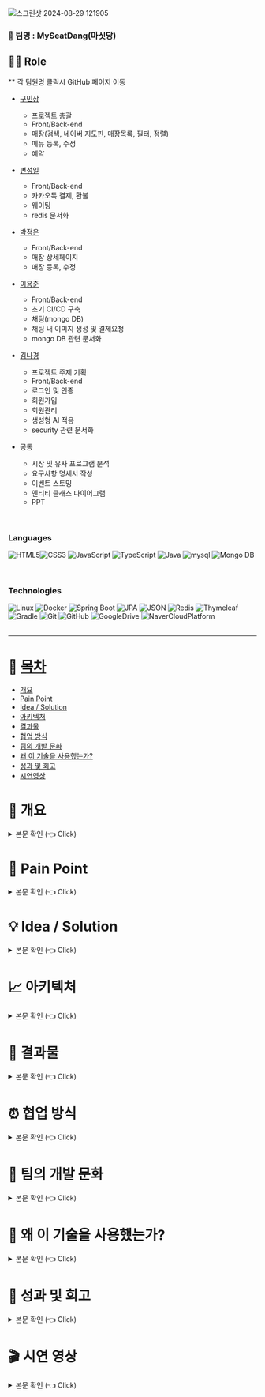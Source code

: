 ![스크린샷 2024-08-29 121905](https://github.com/user-attachments/assets/a3d48da0-bca4-4294-85f6-44732364e26c)

[//]: # (<div align="center">)

### 🍰 팀명 : MySeatDang(마싯당)

[//]: # (|&nbsp;&nbsp;&nbsp;&nbsp;&nbsp;&nbsp;&nbsp;&nbsp;&nbsp;&nbsp;&nbsp;&nbsp;&nbsp;&nbsp;&nbsp;&nbsp;&nbsp;&nbsp; 구민상)

[//]: # (&nbsp;&nbsp;&nbsp;&nbsp;&nbsp;&nbsp;&nbsp;&nbsp;&nbsp;&nbsp;&nbsp;&nbsp;&nbsp;&nbsp;&nbsp;&nbsp;&nbsp;&nbsp; |)

[//]: # (&nbsp;&nbsp;&nbsp;&nbsp;&nbsp;&nbsp;&nbsp;&nbsp;&nbsp;&nbsp;&nbsp;&nbsp;&nbsp;&nbsp;&nbsp;&nbsp;&nbsp;&nbsp; 변성일)

[//]: # (&nbsp;&nbsp;&nbsp;&nbsp;&nbsp;&nbsp;&nbsp;&nbsp;&nbsp;&nbsp;&nbsp;&nbsp;&nbsp;&nbsp;&nbsp;&nbsp;&nbsp;&nbsp; |)

[//]: # (&nbsp;&nbsp;&nbsp;&nbsp;&nbsp;&nbsp;&nbsp;&nbsp;&nbsp;&nbsp;&nbsp;&nbsp;&nbsp;&nbsp;&nbsp;&nbsp;&nbsp;&nbsp; 박정은)

[//]: # (&nbsp;&nbsp;&nbsp;&nbsp;&nbsp;&nbsp;&nbsp;&nbsp;&nbsp;&nbsp;&nbsp;&nbsp;&nbsp;&nbsp;&nbsp;&nbsp;&nbsp;&nbsp; |)

[//]: # (&nbsp;&nbsp;&nbsp;&nbsp;&nbsp;&nbsp;&nbsp;&nbsp;&nbsp;&nbsp;&nbsp;&nbsp;&nbsp;&nbsp;&nbsp;&nbsp;&nbsp;&nbsp; 이용준)

[//]: # (&nbsp;&nbsp;&nbsp;&nbsp;&nbsp;&nbsp;&nbsp;&nbsp;&nbsp;&nbsp;&nbsp;&nbsp;&nbsp;&nbsp;&nbsp;&nbsp;&nbsp;&nbsp; |)

[//]: # (&nbsp;&nbsp;&nbsp;&nbsp;&nbsp;&nbsp;&nbsp;&nbsp;&nbsp;&nbsp;&nbsp;&nbsp;&nbsp;&nbsp;&nbsp;&nbsp;&nbsp;&nbsp; 김나경)

[//]: # (&nbsp;&nbsp;&nbsp;&nbsp;&nbsp;&nbsp;&nbsp;&nbsp;&nbsp;&nbsp;&nbsp;&nbsp;&nbsp;&nbsp;&nbsp;&nbsp;&nbsp;&nbsp;)

[//]: # (|:---:|:---:|:---:|:---:|:---:|  )

[//]: # (| - 프로젝트 총괄 <br> - Front/Back-end  <br> - [GitHub]&#40;https://github.com/CstoneKu&#41; | - Front/Back-end <Br> - [GitHub]&#40;https://github.com/i-Veni-Vidi-Vici&#41; | - Front/Back-end <br> - [GitHub]&#40;https://github.com/jeongeun1&#41; | - Front/Back-end <br> - [GitHub]&#40;https://github.com/yongjun98&#41; | - 기획자 <br> - Front/Back-end <br> - [GitHub]&#40;https://github.com/nnieun&#41;)

[//]: # (</div>)

## 💁‍♂️ Role <a name = "role"></a>
** 각 팀원명 클릭시 GitHub 페이지 이동

+ [구민상](https://github.com/CstoneKu)
    - 프로젝트 총괄
    - Front/Back-end
    - 매장(검색, 네이버 지도핀, 매장목록, 필터, 정렬)
    - 메뉴 등록, 수정
    - 예약


+ [변성일](https://github.com/i-Veni-Vidi-Vici)
    - Front/Back-end
    - 카카오톡 결제, 환불
    - 웨이팅
    - redis 문서화


+ [박정은](https://github.com/jeongeun1)
    - Front/Back-end
    - 매장 상세페이지
    - 매장 등록, 수정


+ [이용준](https://github.com/yongjun98)
    - Front/Back-end
    - 초기 CI/CD 구축
    - 채팅(mongo DB)
    - 채팅 내 이미지 생성 및 결제요청
    - mongo DB 관련 문서화


+ [김나경](https://github.com/nnieun)
    - 프로젝트 주제 기획
    - Front/Back-end
    - 로그인 및 인증
    - 회원가입
    - 회원관리
    - 생성형 AI 적용
    - security 관련 문서화


+ 공통
    - 시장 및 유사 프로그램 분석
    - 요구사항 명세서 작성
    - 이벤트 스토밍
    - 엔티티 클래스 다이어그램
    - PPT

<Br>

### Languages

<img alt="HTML5" src ="https://img.shields.io/badge/HTML5-E34F26.svg?&style=for-the-badge&logo=HTML5&logoColor=white"/><img alt="CSS3" src ="https://img.shields.io/badge/CSS3-1572B6.svg?&style=for-the-badge&logo=CSS3&logoColor=white"/>
<img alt="JavaScript" src ="https://img.shields.io/badge/JavaScript-F7DF1E.svg?&style=for-the-badge&logo=JavaScript&logoColor=white"/>
<img alt="TypeScript" src ="https://img.shields.io/badge/TypeScript-3178C6.svg?&style=for-the-badge&logo=TypeScript&logoColor=white"/>
<img alt="Java" src ="https://img.shields.io/badge/Java-007396.svg?&style=for-the-badge&logo=Java&logoColor=white"/>
<img alt="mysql" src ="https://img.shields.io/badge/mysql-4479A1.svg?&style=for-the-badge&logo=mysql&logoColor=white"/>
<img alt="Mongo DB" src="https://img.shields.io/badge/mongoDB-47A248?style=for-the-badge&logo=MongoDB&logoColor=white">

<br>

### Technologies
<img alt="Linux" src ="https://img.shields.io/badge/Linux-FCC624.svg?&style=for-the-badge&logo=linux&logoColor=white"/>
<img alt="Docker" src ="https://img.shields.io/badge/Docker-4479A1.svg?&style=for-the-badge&logo=Docker&logoColor=white"/>
<img alt="Spring Boot" src ="https://img.shields.io/badge/Spring Boot-6DB33F.svg?&style=for-the-badge&logo=springboot&logoColor=white"/>
<img alt="JPA" src ="https://img.shields.io/badge/jpa-6DB33F.svg?&style=for-the-badge&logo=jpa&logoColor=white"/>
<img alt="JSON" src="https://img.shields.io/badge/JSON-000000?style=for-the-badge&logo=json&logoColor=white"/>
<img alt="Redis" src ="https://img.shields.io/badge/Redis-DC382D.svg?&style=for-the-badge&logo=redis&logoColor=white"/>
<img alt="Thymeleaf" src="https://img.shields.io/badge/thymeleaf-%23005F0F.svg?&style=for-the-badge&logo=thymeleaf&logoColor=white" />
<img alt="Gradle" src="https://img.shields.io/badge/gradle-%2302303A.svg?&style=for-the-badge&logo=gradle&logoColor=white" />
<img alt="Git" src ="https://img.shields.io/badge/Git-F05032.svg?&style=for-the-badge&logo=Git&logoColor=white"/>
<img alt="GitHub" src="https://img.shields.io/badge/github-181717?style=for-the-badge&logo=github&logoColor=white">
<img alt="GoogleDrive" src="https://img.shields.io/badge/google%20drive-%234285F4.svg?&style=for-the-badge&logo=google%20drive&logoColor=white" />
<img alt="NaverCloudPlatform" src="https://img.shields.io/badge/Naver Cloud Platform-03C75A?logo=naver&logoColor=fff&style=for-the-badge" />

[//]: # (<img alt="Jira" src ="https://img.shields.io/badge/Jira-0052CC.svg?&style=for-the-badge&logo=jira&logoColor=white"/>)
[//]: # (<img alt="Jenkins" src ="https://img.shields.io/badge/Jenkins-D24939.svg?&style=for-the-badge&logo=Jenkins&logoColor=white"/>)
[//]: # (<img alt="TypeScript" src ="https://img.shields.io/badge/TypeScript-3178C6.svg?&style=for-the-badge&logo=TypeScript&logoColor=white"/>)
[//]: # (<img alt="FCM" src ="https://img.shields.io/badge/FCM-FFCA28.svg?&style=for-the-badge&logo=firebase&logoColor=white"/>)
[//]: # (<img alt="Spring Batch" src ="https://img.shields.io/badge/Spring Batch-6DB33F.svg?&style=for-the-badge&logo=springbatch&logoColor=white"/>)
[//]: # (<img alt="ELK" src ="https://img.shields.io/badge/ELK-005571.svg?&style=for-the-badge&logo=elasticstack&logoColor=white"/>)
[//]: # (<img alt="queryDsl" src ="https://img.shields.io/badge/querydsl-4479A1.svg?&style=for-the-badge&logo=querydsl&logoColor=white"/>)

<br>
<br>

---

# 📝 [목차](#index) <a name = "index"></a>

- [개요](#outline)
- [Pain Point](#pain_point)
- [Idea / Solution](#idea)
- [아키텍처](#structure)
- [결과물](#outputs)
- [협업 방식](#work)
- [팀의 개발 문화](#culture)
- [왜 이 기술을 사용했는가?](#why)
- [성과 및 회고](#retrospection)
- [시연영상](#video)

[//]: # (- [리팩토링 & 성능 개선]&#40;#refactoring&#41;)

# 📝 개요 <a name = "outline"></a>
<details>
   <summary> 본문 확인 (👈 Click)</summary>
<br />
'마싯당'은 베이커리 매니아층과 특별한 디저트를 원하는 고객들을 위한 제과점 예약 중개 플랫폼입니다.
최근 소셜 미디어에서 디저트 관련 언급량이 꾸준히 증가하고 있으며, 많은 사람들이 자발적으로 특별한 날을 기념하기 위해 디저트를 선택하고 있습니다. 
이러한 디저트 소비의 수요로 인해 '마싯당' 서비스의 비즈니스적 가치가 충분히 보장된다고 판단했고, 
아래 Pain Point를 해결함으로써 더 나은 서비스를 제공하려 합니다.
</details>

# 🧐 Pain Point <a name = "pain_point"></a>
<details>
   <summary> 본문 확인 (👈 Click)</summary>
<br />

### 기존의 통합 서비스 부족 및 불편함

+ 현 시장 베이커리/디저트 통합 서비스 현황
  - 현재 베이커리/디저트 관련 매장을 모아놓은 통합 서비스를 찾기 힘듦
  - SNS 인기 매장의 경우, 빠른 품절로인해 소비자의 접근성이 떨어짐


+ 커스텀 케이크 주문 시 불편함
  - 주문자가 원하는 디자인으로 제작 가능한 커스텀 케이크의 경우, 온라인 주문시 채팅이 필수 → 여러 매장에 개별 연락 후 채팅플랫폼으로 별도 이동해야 하는 것이 번거로움
  - 원하는 디자인을 위해 매장-고객 간 소통 시 다소 시간과 노력이 소요될 수 있음
</details>

# 💡 Idea / Solution <a name = "idea"></a>
<details>
   <summary> 본문 확인 (👈 Click)</summary>
<br />

+ 베이커리/디저트 통합 서비스 제공
  - 소비자의 수요를 반영하여 베이커리/디저트 매장을 모아놓은 통합 서비스를 제공
  - 지역별 매장 검색 및 지도를 통해 편리하게 이용 가능


+ 예약 시 채팅 및 AI시안생성 서비스 제공
  - 커스텀 케이크 예약 시 채팅창으로 이동하여 간편하게 문의 및 디테일한 주문요청 가능
  - 서비스 내 생성형 AI를 통해 케이크 시안을 만들고, 생성된 시안으로 빠른 예약 가능


+ 웨이팅 서비스 제공
  - 인기 매장이라도 직접 줄서지 않고, 집 등 외부 장소에서 웨이팅 후 매장 이용 가능
</details>

# 📈 아키텍처  <a name = "structure"></a>
<details>
   <summary> 본문 확인 (👈 Click)</summary>
<br />

<div align="center">
 <img src="/images/structure.PNG" alt="structure">
</div>

- VPC로 논리적으로 격리된 공간을 만들고 외부 접근 제한
  + VPC가 외부와 통신이 가능하도록 Internet Gateway 를 구성하고 라우팅 테이블에서 Public Subnet(10.0.1.0/24, 10.0.2.0/24)과 연결
  + NAT Gateway를 구성하여 나머지 Private Subnet 리소스가 인터넷으로 트래픽이 통할 수 있도록 연결
  + Bastion EC2를 통해 Private Subnet EC2로 접근
- Jenkins와 CodeDeploy를 사용한 Blue Green 무중단 배포
- Load Balancer과 Auto Scaling으로 트래픽 분산
- Redis Cluster 및 Redis stat 모니터링 구축
- Log Monitor 용 ELK 구축
- 검색용 ELK Cluster 구축
- RDS(MySQL) 이중화 구성


보안을 위해 VPC 안에서 전체적인 AWS 환경을 구축하였고, 내부 접근에는 bastion EC2를 통해 접근하도록 설계했습니다.  
로드밸런서와 오토스캐일링으로 트래픽을 분산했으며, Jenkins와 CodeDeploy를 통해 blue green 무중단 배포 환경을 구축했습니다.  
검색 엔진의 경우 RDS의 데이터를 배치작업을 통해 Elastic Search로 로드하고 ELK 클러스터를 통해 안정적으로 구축했습니다.  
Redis 또한 클러스터로 구축하여 Master가 죽어도 FailOver되어 정상 작동하도록 구축했습니다.  
RDS의 경우 DB 이중화를 통해 부하를 줄여주었습니다.  
모니터링의 경우 Kibana와 Redis-stat를 사용했습니다.

</details>

# 🎁 결과물  <a name = "outputs"></a>

<details>
   <summary> 본문 확인 (👈 Click)</summary>
<br />

## 앱
### 메인페이지

<div align="center">
 <img src="/images/main.PNG" alt="main">
</div>

+ 광고배너
+ 검색 버튼
+ 함께 할 친구 찾기 버튼
+ 8가지 카테고리 분류
+ 추천 클래스(회원 가입시 선택한 카테고리 기반)
+ 인기 클래스(조회수 기반)
+ 신규 클래스
+ 하단 네비게이션바 - 홈, 카테고리, 그룹, 찜, 마이

<br>

### 하단 네비게이션바
<div align="center">
 <img src="/images/navigation.PNG" alt="navigation">
</div>

+ 카테고리 : 다양한 카테고리분류와 지역별을 통해 필터링하여 클래스 검색 기능
+ 그룹 : 자신이 속한 그룹 목록
+ 찜
  + 내가 찜한 클래스
  + 내가 찜한 게시글
  + 내가 속한 그룹원들이 찜한 클래스
+ 마이 : 사용자 정보
  + 카카오 연동 로그인
  + 보유 리워드
  + 보유 쿠폰
  + 나의 게시글
  + 나의 클래스(결제, 결제 대기)
  + 나의 문의
  + 나의 리뷰

<br>

### 그룹 생성
<div align="center">
 <img src="/images/group_create.PNG" alt="group-create">
</div>

+ 클래스에 수강신청하기 전에 같이 수강할 사람을 모으기 위해 그룹을 생성

<br>


### 그룹 상세 페이지

<div align="center">
 <img src="/images/group.PNG" alt="group">
</div>

+ 그룹에 대한 요약 정보
+ 그룹원들이 찜한 클래스 공유
+ 그룹의 공통 태그 기반 클래스 추천
+ 그룹 리더의 경우, 사용자 초대 기능
+ 그룹원 목록 -> 클릭시 그룹원 프로필 확인 가능
+ 그룹원간의 채팅 기능 -> 채팅 대상 클릭시 프로필 확인 가능

<br>

### 게시글 생성

<div align="center">
 <img src="/images/group_bulletin_create.PNG" alt="group-bulletin-create">
</div>

+ 그룹을 생성했다면, 그룹원들을 모으기 위해 만드는 게시글
+ 마이페이지 나의 게시글에서 확인이 가능하며, 게시글 우측 하단의 버튼으로 활성화, 비활성화 가능

<br>

### 그룹원 모집 게시글 페이지 및 게시글 상세 페이지

<div align="center">
 <img src="/images/bulletin.PNG" alt="bulletin">
</div>

+ 그룹원 모집 게시글 페이지
  - 특정 클래스를 함께 수강신청할 사람들을 모집하는 곳
  - 게시글을 통해 모집이 번거롭다면, 상단의 있는 함께할 친구 매칭버튼을 클릭하여 빠르게 매칭이 가능
+ 게시글 상세 페이지
  - 게시글 모집 요약
  - 선택한 클래스 정보(함께 수강하고 싶은 클래스)
  - 해당 모집 게시글에 참여하고 있는 그룹원 정보
  - 좌측 하단 하트 버튼으로 게시글 찜
  - 참가신청 기능

<br>

### 매칭 시스템 - 함께 할 친구 매칭하기

<div align="center">
 <img src="/images/match.PNG" alt="matching">
</div>

+ 게시글을 통해 클래스를 함께 수강신청할 사람들을 모집하기 번거로울 경우, 빠르게 그룹을 형성해주는 기능
+ 매칭을 원하는 지역, 클래스 카테고리, 요일, 시간, 인원을 입력하면 이를 기반으로 빠르게 함께할 사람을 매칭하여 그룹 생성
+ 매칭중에는 '함께할 친구 매칭하기' 버튼 문구가 '함께할 친구 매칭중'으로 변경되고 이때 클릭 시 매칭 중단 가능

<br>

### 클래스 상세 페이지

<div align="center">
 <img src="/images/class.PNG" alt="class">
</div>

+ 클래스 상세 정보
+ 개인, 그룹 단위로 신청이 가능하며, 인원에 따른 가격 할인폭 변동
+ 하단에 고객에게 비슷한 카테고리 기반 다른 클래스 추천
+ 함께할 사람 찾기 버튼 클릭 시, 해당 클래스를 함께 들을 사람을 모집하는 게시글을 필터링하여 제시
+ 우측 상단에 공유 버튼 클릭시, 카카오톡으로 공유 또는 링크 복사 기능

<br>

### 클래스 검색 필터

<div align="center">
 <img src="/images/filter.PNG" alt="filter">
</div>

+ 다양한 필터링 검색 기능
  + 지역별, 인기순, 금액순 등등

<br>

### 알림
<div align="center">
 <img src="/images/app_alarm.PNG" alt="app_alarm">
</div>

+ 매칭, 이벤트 등을 알려주는 알림 기능

<br>

### 마이페이지
#### 회원가입 및 로그인
<div align="center">
 <img src="/images/sign-up.PNG" alt="sign-up">
</div>

<br>

#### 리워드

<div align="center">
 <img src="/images/reward.PNG" alt="reward">
</div>

<br>

#### 쿠폰
<div align="center">
 <img src="/images/coupon.PNG" alt="coupon">
</div>

<br>

#### 프로필 편집, 나의 게시글, 나의 클래스, 나의문의, 나의 리뷰
<div align="center">
 <img src="/images/mypage.PNG" alt="mypage">
</div>

<br>

### 결제

<div align="center">
 <img src="/images/payment.PNG" alt="payment">
</div>

<br>


## 디렉터 전용 웹
### 로그인 페이지
<div align="center">
 <img src="/images/web_director_login.PNG" alt="web_director_login">
</div>

<br>

### 메인 페이지
<div align="center">
 <img src="/images/web_director_main.PNG" alt="web-director-main">
</div>

<br>

### 디렉터 소개 수정
<div align="center">
 <img src="/images/web_director_edit.PNG" alt="web-director-edit">
</div>

<br>

### 공지사항 조회
<div align="center">
 <img src="/images/web_director_notice.PNG" alt="web-director-notice">
</div>

<br>

### 클래스 등록

#### 1. 기본 정보 입력
<div align="center">
 <img src="/images/web_director_class_create_1.PNG" alt="web-director-create-class-1">
</div>

+ 클래스 개설의 첫번째 단계로 기본적인 정보를 입력하는 페이지

<br>

#### 2. 상세 소개
<div align="center">
 <img src="/images/web_director_class_create_2.PNG" alt="web-director-create-class-2">
</div>

+ 클래스 개설의 두번째 단계로 클래스의 상세 소개를 입력하는 페이지

<br>

#### 3. 커리큘럼
<div align="center">
 <img src="/images/web_director_class_create_3.PNG" alt="web-director-create-class-3">
</div>

+ 클래스 개설의 세번째 단계로 커리큘럼을 입력하는 페이지

<br>

#### 4. 스케줄
<div align="center">
 <img src="/images/web_director_class_create_4.PNG" alt="web-director-create-class-4">
</div>

+ 클래스 개설의 네번째 단계로 클래스의 스케줄 정보를 입력하는 페이지

<br>

#### 5. 가격 및 쿠폰
<div align="center">
 <img src="/images/web_director_class_create_5.PNG" alt="web-director-create-class-5">
</div>

+ 클래스 개설의 다섯번째 단계로 클래스의 가격 정보 및 할인 쿠폰 정보를 입력하는 페이지

<br>

#### 6. 부가 정보
<div align="center">
 <img src="/images/web_director_class_create_6.PNG" alt="web-director-create-class-6">
</div>

+ 클래스 개설의 마지막 단계로 약관 동의를 입력받는 페이지

<br>


### 내 클래스 목록
<div align="center">
 <img src="/images/web_director_my_class_list.PNG" alt="web-director-my-class-list">
</div>

+ 내가 개설한 클래스의 상태를 볼 수 있는 페이지
  + 상태 : 진행중, 작성중, 검수중, 검수 거절, 종료
  + 검수가 완료된 클래스의 경우, 스케줄 정보만 변경 가능

<br>

### 클래스 관리
<div align="center">
 <img src="/images/web_class_manage.PNG" alt="web-class-manage">
</div>


+ 내가 개설한 클래스의 스케줄별 상태 및 정보를 조회할 수 있는 페이지

<br>


### 문의 관리

<div align="center">
 <img src="/images/web_director_question.PNG" alt="web-director_question">
</div>

+ 내가 개설한 클래스에 고객이 남긴 문의글을 확인하고 답글을 달 수 있는 페이지

<br>

### 리뷰 관리
<div align="center">
 <img src="/images/web_director_review.PNG" alt="web-director_review">
</div>

+ 내가 개설한 클래스에 고객이 남긴 리뷰를 확인하는 페이지

<br>

### 채팅
<div align="center">
 <img src="/images/web_director_chat.PNG" alt="web-director-chat">
</div>

+ 내가 개설한 클래스에 수강신청한 고객과 채팅하는 페이지


<br>

### 할인 쿠폰 관리

<div align="center">
 <img src="/images/web_director_coupon.PNG" alt="web-director-chat">
</div>

+ 내가 개설한 클래스에서 제공하고 있는 할인 쿠폰을 관리하는 페이지

<br>


## 백오피스 어드민 전용 웹
### 로그인 페이지
<div align="center">
 <img src="/images/web_admin_login.PNG" alt="web-admin-login">
</div>

<br>

### 알림 보내기
<div align="center">
 <img src="/images/web_admin_alarm.PNG" alt="web-admin-alarm">
</div>

+ 전체 유저에게 또는 특정 유저를 검색하여 해당 유저에게 알림을 보낼 수 있는 페이지

<br>

### 클래스 검수하기
<div align="center">
 <img src="/images/web_admin_check.PNG" alt="web-admin-check">
</div>

+ 디렉터가 등록한 클래스에 대해 검수를 진행하는 페이지
  + 적절한 경우, 승인
  + 적절하지 않은 경우, 거부

<br>

### 공지사항
<div align="center">
 <img src="/images/web_admin_notice.PNG" alt="web-admin-notice">
</div>

+ 공지사항을 생성, 수정, 삭제 할 수 있는 페이지

</details>

# ⏰ 협업 방식 <a name = "work"></a>

<details>
   <summary> 본문 확인 (👈 Click)</summary>
<br />

![img_2.png](img_2.png)

![img_3.png](img_3.png)

![img_1.png](img_1.png)

#### 저희 팀은 협업 방식으로 GitHub, Notion, Discord를 사용했습니다.
1. 먼저 요구사항명세서를 작성한 후 이를 기반으로 GitHub에 이슈를 생성하고, 칸반보드를 통해 모든 task들을 이번주에 개발해야할 기능, 개발 진행중, 개발 완료된 칸으로 옮기면서 한눈에 볼 수 있도록 진행했습니다.  
2. Notion에서 데일리 스크럼을 작성하며 어제 한 일, 오늘 할 일, 겪은 어려움을 공유하고 매일 진행상황을 체크했습니다.
3. 또한 수시로 발생하는 건에 대하여 주제별로 소통하기 쉽게 Discord에 채널을 생성하여 관리했습니다.

</details>

# 🎈 팀의 개발 문화 <a name = "culture"></a>

<details>
   <summary> 본문 확인 (👈 Click)</summary>
<br />

#### 각자의 역량을 인지하고, 서로 돕기
팀 프로젝트는 개인의 역량만으로는 완성될 수 없습니다.
저희는 각자의 강점을 이해하고 이를 바탕으로 협력하여 프로젝트를 성공적으로 이끌어왔습니다.
전체 프로젝트에서 코드구현, 서류작업 등 모든 작업 대상으로 팀원 각각이 더 잘 할 수 있는 분야에서 최선을 다하며,
구현 중 막히는 부분이 있을때는 대면 또는 디스코드 회의실에서 의견을 나누고 문제를 함께 해결해 나갔습니다.
이러한 협력의 과정은 단순히 문제를 해결하는 데 그치지 않고, 팀워크를 강화하고 서로의 신뢰를 쌓는 중요한 기회가 되었습니다. 
팀원 간의 상호 지원과 소통이 있었기에, 하나의 목표를 향해 힘을 합쳐 나아갈 수 있었습니다.

</details>

# 💎 왜 이 기술을 사용했는가? <a name = "why"></a>

<details>
   <summary> 본문 확인 (👈 Click)</summary>
<br />

## API 문서화

<div align="center">
 <img src="/images/refac-docs.PNG" alt="refac-docs">
</div>

Jira로 일정관리를 하고 있었기에 프로젝트 초기에는 Jira Confluence를 사용하여 API 문서화를 진행했습니다.  
프로젝트 초기 단계가 지나 작성해야 하는 API들이 많아지면서 일일이 Confluence에 작성하고 확인하기가 번거로워졌기에 코드상으로 해결 가능한 Swagger를 적용하여 문서화를 진행했습니다.  
이후 프로젝트의 중후반 단계가 되었을 때, 정말 많은 API들을 만들게 되었는데 이 과정에서 Swagger의 단점이 명확하게 보이기 시작했습니다.
1. 문서화 작업을 위한 Swagger 애노테이션으로 인해 코드의 가독성이 떨어진다.
2. 테스트 기반이 아니기에 기능이 100% 동작한다고 확신할 수 없다.
3. 모든 오류에 대한 여러 가지 응답을 문서화할 수 없다.

위와 같은 문제를 Spring REST docs는 모두 해결할 수 있었기에 Spring REST docs로 전환하게 되었습니다.

<br>

## Querydsl
Spring Data JPA가 기본적으로 제공해주는 CRUD 메서드 및 쿼리 메서드 기능을 사용하더라도, 원하는 조건의 데이터를 수집하기 위해서는 필연적으로 JPQL을 작성하게 됩니다.  
간단한 로직을 작성하는데 큰 문제는 없으나, 복잡한 로직의 경우 개행이 포함된 쿼리 문자열이 상당히 길어집니다.  
JPQL 문자열에 오타 혹은 문법적인 오류가 존재하는 경우, 정적 쿼리라면 어플리케이션 로딩 시점에 이를 발견할 수 있으나 그 외는 런타임 시점에서 에러가 발생합니다.  
이러한 문제를 해결해 주는 것이 Querydsl이기에 Querydsl을 도입했습니다.  
Querydsl 도입으로 다음과 같은 이점을 얻었습니다.
+ 문자가 아닌 코드로 쿼리를 작성함으로써, 컴파일 시점에 문법 오류를 쉽게 확인할 수 있다.
+ 자동 완성 등 IDE의 도움을 받을 수 있다.
+ 동적인 쿼리 작성이 편리하다.
+ 쿼리 작성 시 제약 조건 등을 메서드 추출을 통해 재사용할 수 있다.

<br>

## 토근 저장소 MySQL -> Redis
로그인 관련해서는 JWT토큰을 이용해 구현했습니다.  
이 과정에서 Access Token과 Refresh Token의 유효시간이 지나게 되면 expire 되도록 처리를 해야했는데 이 과정을 MySQL에서 진행하기에는 부담이 되는 작업이었습니다.  
하지만 해당 작업을 Redis의 TTL기능을 사용하여 구현한다면 간단하게 처리할 수 있었기에 토큰 저장소로 Redis를 사용하게 되었습니다.  
Redis를 처음 사용해보는 것이기에 초기에는 하나의 EC2에 Redis를 띄워 사용하였으나, 멘토님의 조언을 듣고 조금 더 안전한 설계로 변경하게 되었습니다.
<div align="center">
 <img src="/images/refac-redis.PNG" alt="refac-redis">
</div>

설계 초기처럼 하나의 Redis만 사용할 경우, Redis가 죽어버리면 Redis를 사용하는 로직에 생기기 때문에 Master Redis 3대, Slave Redis 6대를 띄워 클러스터를 구축하였습니다.  
따라서 하나의 Master Redis가 죽어도 Failover을 통해 Slave가 Master로 승격되기 때문에 가용성을 높일 수 있었습니다.

<Br>


## RabbitMQ -> Redis Expire Event + Spring batch
<div align="center">
 <img src="/images/refac-message.PNG" alt="refac-message">
</div>

결제 과정에서 그룹 수강신청의 경우, 그룹이 신청한 스케줄에 대해서는 그룹 인원만큼의 여석은 다른 고객이 신청하지 못하도록 막아서 확보해야 했습니다.  
예를 들면, 0/8 인 상태에서 4명이 있는 그룹이 수강신청을 한다면 4/8 인 상태로 변경해야 했습니다. 이 과정에서 그룹원들이 결제할 때까지 시간을 무한정으로 줄 수 없기 때문에 30분으로 제한하도록 비즈니스 로직을 설계했습니다.  
따라서 30분이 지난 후에 결제가 완료되지 않았다면 해당 그룹의 수강 신청을 취소시켜야했습니다.  
처음에는 이 로직을 구현하기 위해서 RabbitMQ를 사용하여 다음과 같이 구현했습니다.

> 수강 신청시 RabbitMQ로 메시지를 보내고, RabbitMQ Delayed Message Plugin를 이용해 30분이 지난 후에 처리한다.

RabbitMQ를 처음 사용해 보는 기술이었기에 멘토님께 조언을 구했고 RabbitMQ도 결국 거대한 큐이기 때문에 30분 동안 저장해두고 처리하도록 설계할 경우, 수많은 요청이 몰리면 병목현상이 발생할 것이라는 조언을 받아 다른 방식을 도입해야 했습니다.  
프로젝트에서 캐시와 토큰 저장소로 Redis를 사용하고 있기에 'Redis의 TTL을 활용하면 이 문제를 해결할 수 있지 않을까?'라는 생각으로 설계를 다시 하기 시작했습니다.  
수강 신청 시 TTL을 30분으로 설정하여 redis에 저장해두고 TTL이 끝나면 pub/sub 방식으로 message를 쏘도록 만들어 준 뒤, Spring에서는 메시지 리스너를 구현해 메시지를 받아 로직을 수행하도록 구현했습니다.  
하지만 이 메시지가 100% 리스너에 도착한다고 보장할 수는 없기 때문에 이에 대한 안전 장치로 Spring batch + Quartz 를 사용하여 30분마다 배치 작업을 수행하도록 설계했습니다.

<br>

결과적으로 문제를 해결했지만 설계상으로 아직 해결하지 못한 부분이 남아있습니다.  
redis key expire이 pub/sub 방식으로 message를 전달하기 때문에 여러 서버에서 구독을 하게 된다면 중복해서 처리하게 되는 문제가 발생합니다. 따라서 프로젝트 구성에서는 하나의 서버가 이 로직을 담당했고 스케일 아웃은 못하고 스케일 업을 해야만 했습니다.  
이 문제는 그당시에는 해결하지 못했고 현재 kafka를 공부하면서 컨슈머 그룹을 사용하면 이 문제를 해결할 수 있을 것 같다는 생각이 듭니다.


<br>

## DB Replication
<div align="center">
 <img src="/images/refac-db.PNG" alt="refac-db">
</div>

초기에는 하나의 RDS를 가지고 모든 작업을 진행했습니다.  
하지만 트래픽이 늘어날 경우, 하나의 DB에서 쿼리를 모두 처리하기에는 병목현상이 발생할 가능성이 있다고 판단했습니다.  
따라서 DB 이중화를 도입했습니다.  
DB를 이중화할 경우, Master에서는 쓰기/수정/삭제 연산을 처리하고 Slave에서는 읽기 연산만을 처리하여 병목 현상을 줄일 수 있었습니다.

<br>

## 검색 기능 DB -> Elasticsearch
<div align="center">
 <img src="/images/refac-elasticsearch.PNG" alt="refac-elasticsearch">
</div>

기존에는 클래스 검색에 AWS RDS에서 데이터를 꺼내오도록 했으나 검색 성능 향상을 위해 Elastic Search로 전환했습니다.

<br>

## Flyway
<div align="center">
 <img src="/images/refac-flyway.PNG" alt="refac-flyway">
</div>

dev 환경에서는 단순히 ddl을 create-drop 또는 update 옵션을 사용하고 있었기에 DB에 대해 고민할 필요가 없었습니다.  
하지만 운영환경에서는 ddl을 validate 또는 none 옵션을 사용해야하기 때문에 초기에는 DB script를 뽑아서 별도로 관리를 했습니다.  
이후 기능이 추가되면서 script가 변경되는 일이 빈번해졌고, 매번 일일이 스크립트를 관리하는 것이 번거로울 뿐 아니라 실수하기 딱 좋은 부분이라 Flyway를 도입하여 데이터베이스 형상관리를 진행했습니다.

<br>

## Cloud Watch -> Kibana
<div align="center">
 <img src="/images/refac-monitor.PNG" alt="monitor">
</div>

초기 구축에서는 간단하게 Cloud Watch를 사용하고 로그 모니터링 환경을 구축했습니다.  
Cloud Watch만으로도 충분히 원하는 목적을 달성할 수 있었지만, 취업을 준비하는 입장에서 AWS 자원을 마음껏 사용할 수 있는 기회는 드물기 때문에 여러 가지를 도전해 보고 싶었습니다.  
마침 검색 엔진을 Elastic Search로 변경해서 성능을 높여보자는 의견이 팀에서 있었기에 여러 가지 도전을 해보고자 모니터링도 Kibana로 변경해서 구축하게 되었습니다.    
각 EC2에 filebeat를 심어주고 logstash에서 가공하여 elastic search로 보내도록 설계해서 구축하였습니다.

<br>


## Jenkins
<div align="center">
 <img src="/images/jenkins.PNG" alt="jenkins">
</div>

CI/CD 구축을 처음 진행해보기에 처음에는 가장 간단한 Travis CI로 구축을 연습하고 실제 프로젝트에 적용을 시도했습니다.  
하지만 SW Maestro에서 제공하는 Gitlab 계정으로 Gitlab, Travis CI 연동이 불가능했습니다.(프로젝트 진행 후반부에야 연동이 가능하도록 업데이트 되었습니다.)  
따라서 다른 선택지가 없어 Jenkins와 AWS CodeDeploy를 이용해 Blue Green 무중단 배포를 구축했습니다.  
프로젝트의 규모를 생각했을 때, 다양한 세팅과 서버를 구축해야하는 Jenkins가 최선의 선택은 아니라고 생각합니다.  
하지만, 경험적 측면에서는 서버를 구축하고 Jenkins의 다양한 플러그인을 사용해볼 수 있었다는 점에서 경험적으로 좋은 선택이었던 것 같습니다.

<br>

## 전체적인 AWS 구축 환경 구조 선택

초기에는 간단하게 Jenkins에서 EC2로 jar 파일을 넘겨 서버를 실행하도록 구성했습니다. 그러나 프로젝트가 점점 커지면서 문제가 발생했습니다.
1. 배포 과정에서 서비스가 중단된다.
2. 모든 트래픽을 하나의 서버가 받는다.
3. 보안에 문제가 있다.
4. java -jar로 서버를 껐다가 키는 명령어를 계속 입력하기 불편하다.

해결 방식
1, 2번 : 오토스케일링과 로드밸런서를 통해 트래픽을 분산시켰고 blue/green 배포 방식을 통해 무중단 배포를 구성했습니다.  
3번 : VPC를 구성하여 격리된 네트워크 공간을 만들어 다른 사람들이 접근하는 것을 막았고 bastion EC2를 두어 이를 통해 접근하도록 구성했습니다.  
4번 : 도커를 사용해서 서버를 띄워 명령어의 불편한 점을 해결했습니다.

이 과정에서 다시 문제가 발생했는데 EC2를 생성하는 오토스케일링의 기반 AMI에는 서버 파일이 없다는 것입니다.  
따라서 배포 시에 Jenkins에서 스프링 빌드 후 도커 파일을 빌드하여 생성된 이미지 파일을 도커 허브에 올리고 배포되는 서버와 오토스케일링으로 생성되는 EC2는 모두 도커 허브에 올라가 있는 이미지 파일을 받아서 서버를 실행하도록 구성했습니다.

위의 문제 상황들을 해결하여 최종적으로 Docker, Jenkins, Auto Scaling, Load Balancer, S3, CodeDeploy blue/green 를 사용한 AWS 환경을 구축하였습니다.

+ 최종 프로젝트 적용 구조 : [링크](https://github.com/backtony/SW-Maestro-gjgs#structure)
+ 구축 포스팅 : [링크](https://backtony.github.io/spring/aws/2021-08-28-spring-cicd-3/)

<br>

## 채팅
<div align="center">
 <img src="/images/refac-chat.PNG" alt="refac-chat">
</div>

초기에 채팅기능구현에 Socket.IO, Web RTC 등 다양한 시도를 했습니다. 하지만 앱에서의 최적화되어있지 않아 구현에 어려움이 있었습니다.  
그래서 실제 비즈니스에서 많이 활용 중인 Firebase의 데이터베이스를 사용하여 보다 앱 환경에서 최적화된 실시간 데이터 통신 서비스를 구현했습니다.

<br>

## CORS
<div align="center">
 <img src="/images/refac-cors.PNG" alt="refac-cors">
</div>

백엔드 서버 혹은 외부 API에서 데이터 요청 시 CORS 정책으로 인해 통신이 잘 이루어지지 않는 문제가 있었습니다.  
임시적인 방편으로 보편적으로 사용되는 “Access-Control-Allow-Origin” 헤더를 통해 해결을 시도했으나 이 또한 문제가 있어 Proxy서버와 DNS를 통해 해결을 하였습니다.

</details>

# 📌 성과 및 회고 <a name = "retrospection"></a>

<details>
   <summary> 본문 확인 (👈 Click)</summary>
<br />

## 구민상
내용작성  

## 변성일
내용작성 

## 박정은
내용작성

## 이용준
내용작성

## 김나경
내용작성

</details>


# 🎬 시연 영상 <a name = "video"></a>

<details>
   <summary> 본문 확인 (👈 Click)</summary>
<br />

[시연 영상](https://www.youtube.com/watch?v=BDnmRlhpV-M)  
최종 발표 진행 중에 사용한 시연 영상입니다.

</details>